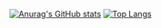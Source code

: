 [![Anurag's GitHub stats](https://github-readme-stats.vercel.app/api?username=TotoFabrizio&theme=radical)](https://github.com/anuraghazra/github-readme-stats)
[![Top Langs](https://github-readme-stats.vercel.app/api/top-langs/?username=TotoFabrizio&layout=compact)](https://github.com/anuraghazra/github-readme-stats)
<!---
TotoFabrizio/TotoFabrizio is a ✨ special ✨ repository because its `README.md` (this file) appears on your GitHub profile.
You can click the Preview link to take a look at your changes.
--->
